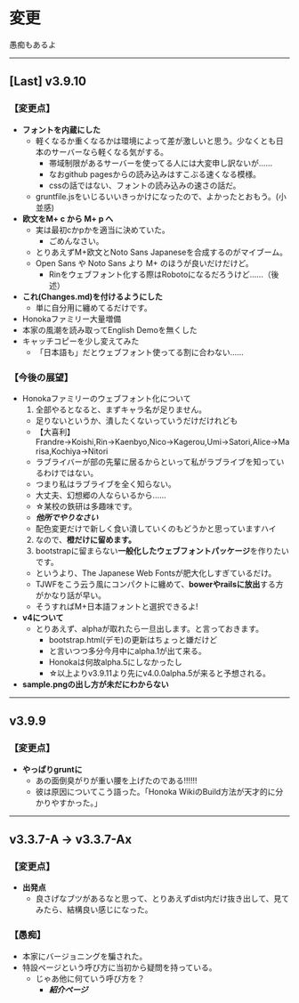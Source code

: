 # 変更

愚痴もあるよ

----

## [Last] v3.9.10

### 【変更点】

- **フォントを内蔵にした**
  - 軽くなるか重くなるかは環境によって差が激しいと思う。少なくとも日本のサーバーなら軽くなる気がする。
    - 帯域制限があるサーバーを使ってる人には大変申し訳ないが......
    - なおgithub pagesからの読み込みはすこぶる速くなる模様。
    - cssの話ではない、フォントの読み込みの速さの話だ。
  - gruntfile.jsをいじるいいきっかけになったので、よかったとおもう。(小並感)
- **欧文をM+ c から M+ p へ**
  - 実は最初cかpかを適当に決めていた。
    - ごめんなさい。
  - とりあえずM+欧文とNoto Sans Japaneseを合成するのがマイブーム。
  - Open Sans や Noto Sans より M+ のほうが良いだけだけど。
    - Rinをウェブフォント化する際はRobotoになるだろうけど......（後述）
- **これ(Changes.md)を付けるようにした**
  - 単に自分用に纏めてるだけです。
- Honokaファミリー大量増備
- 本家の風潮を読み取ってEnglish Demoを無くした
- キャッチコピーを少し変えてみた
  - 「日本語も」だとウェブフォント使ってる割に合わない......

### 【今後の展望】

- Honokaファミリーのウェブフォント化について
  1. 全部やるとなると、まずキャラ名が足りません。
    - 足りないというか、潰したくないっていうだけだけれども
    - 【大喜利】Frandre→Koishi,Rin→Kaenbyo,Nico→Kagerou,Umi→Satori,Alice→Marisa,Kochiya→Nitori
    - ラブライバーが部の先輩に居るからといって私がラブライブを知っているわけではない。
    - つまり私はラブライブを全く知らない。
    - 大丈夫、幻想郷の人ならいるから......
    - ☆某校の鉄研は多趣味です。
    - ***他所でやりなさい***
    - 配色変更だけで新しく食い潰していくのもどうかと思っていますハイ
  2. なので、**橙だけに留めます。**
  3. bootstrapに留まらない**一般化したウェブフォントパッケージ**を作りたいです。
    - というより、The Japanese Web Fontsが肥大化しすぎているだけ。
    - TJWFをこう云う風にコンパクトに纏めて、**bowerやrailsに放出**する方がかなり話が早い。
    - そうすればM+日本語フォントと選択できるよ!
- **v4について**
  - とりあえず、alphaが取れたら一旦出します。と言っておきます。
    - bootstrap.html(デモ)の更新はちょっと嫌だけど
    - と言いつつ多分今月中にalpha.1が出て来る。
    - Honokaは何故alpha.5にしなかったし
    - ☆以上よりv3.9.11より先にv4.0.0alpha.5が来ると予想される。
- **sample.pngの出し方が未だにわからない**

----

## v3.9.9

### 【変更点】

- **やっぱりgruntに**
  - あの面倒臭がりが重い腰を上げたのである!!!!!!
  - 彼は原因についてこう語った。「Honoka WikiのBuild方法が天才的に分かりやすかった。」

----

## v3.3.7-A → v3.3.7-Ax

### 【変更点】

- **出発点**
  - 良さげなブツがあるなと思って、とりあえずdist内だけ抜き出して、見てみたら、結構良い感じになった。

### 【愚痴】

- 本家にバージョニングを騙された。
- 特設ページという呼び方に当初から疑問を持っている。
  - じゃあ他に何ていう呼び方を？
    - ***紹介ページ***
